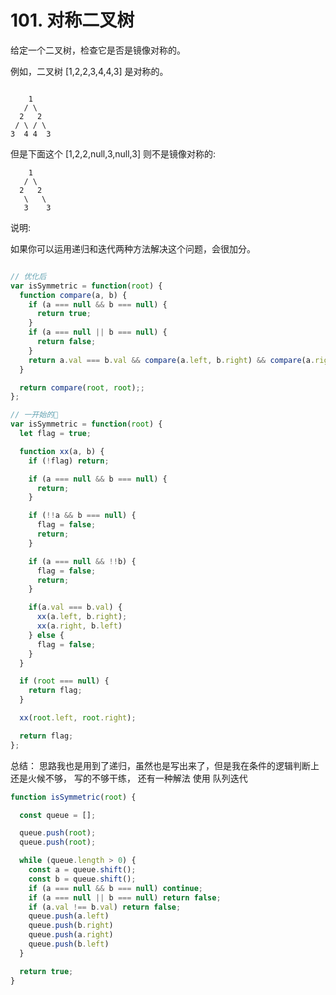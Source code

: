# 101. 对称二叉树

给定一个二叉树，检查它是否是镜像对称的。

例如，二叉树 [1,2,2,3,4,4,3] 是对称的。
```

    1
   / \
  2   2
 / \ / \
3  4 4  3
```
但是下面这个 [1,2,2,null,3,null,3] 则不是镜像对称的:
```
    1
   / \
  2   2
   \   \
   3    3
```
说明:

如果你可以运用递归和迭代两种方法解决这个问题，会很加分。

```js

// 优化后
var isSymmetric = function(root) {
  function compare(a, b) {
    if (a === null && b === null) {
      return true;
    }
    if (a === null || b === null) {
      return false;
    }
    return a.val === b.val && compare(a.left, b.right) && compare(a.right, b.left);
  }

  return compare(root, root);;
};

// 一开始的💩
var isSymmetric = function(root) {
  let flag = true;

  function xx(a, b) {
    if (!flag) return;

    if (a === null && b === null) {
      return;
    }

    if (!!a && b === null) {
      flag = false;
      return;
    }

    if (a === null && !!b) {
      flag = false;
      return;
    }

    if(a.val === b.val) {
      xx(a.left, b.right);
      xx(a.right, b.left)
    } else {
      flag = false;
    }
  }

  if (root === null) {
    return flag;
  }

  xx(root.left, root.right);

  return flag;
};
```

总结：
思路我也是用到了递归，虽然也是写出来了，但是我在条件的逻辑判断上还是火候不够， 写的不够干练，
还有一种解法 使用 队列迭代

```js
function isSymmetric(root) {

  const queue = [];

  queue.push(root);
  queue.push(root);

  while (queue.length > 0) {
    const a = queue.shift();
    const b = queue.shift();
    if (a === null && b === null) continue;
    if (a === null || b === null) return false;
    if (a.val !== b.val) return false;
    queue.push(a.left)
    queue.push(b.right)
    queue.push(a.right)
    queue.push(b.left)
  }

  return true;
}
```
